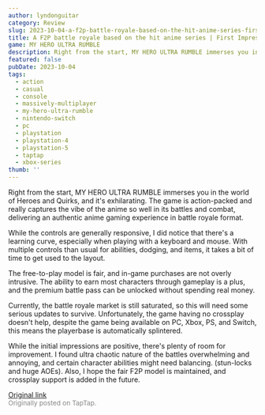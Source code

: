 ```yaml
---
author: lyndonguitar
category: Review
slug: 2023-10-04-a-f2p-battle-royale-based-on-the-hit-anime-series-first-impressions-my-hero-ultra-rumb
title: A F2P battle royale based on the hit anime series | First Impressions - MY HERO ULTRA RUMBLE
game: MY HERO ULTRA RUMBLE
description: Right from the start, MY HERO ULTRA RUMBLE immerses you in the world of Heroes and Quirks, and it's exhilarating. The game is action-packed and really captures the vibe of the anime so well in its battles and combat, delivering an authentic anime gaming experience in battle royale format.
featured: false
pubDate: 2023-10-04
tags:
  - action
  - casual
  - console
  - massively-multiplayer
  - my-hero-ultra-rumble
  - nintendo-switch
  - pc
  - playstation
  - playstation-4
  - playstation-5
  - taptap
  - xbox-series
thumb: ''
---
```


Right from the start, MY HERO ULTRA RUMBLE immerses you in the world of Heroes and Quirks, and it's exhilarating. The game is action-packed and really captures the vibe of the anime so well in its battles and combat, delivering an authentic anime gaming experience in battle royale format.

While the controls are generally responsive, I did notice that there's a learning curve, especially when playing with a keyboard and mouse. With multiple controls than usual for abilities, dodging, and items, it takes a bit of time to get used to the layout.

The free-to-play model is fair, and in-game purchases are not overly intrusive. The ability to earn most characters through gameplay is a plus, and the premium battle pass can be unlocked without spending real money.

Currently, the battle royale market is still saturated, so this will need some serious updates to survive. Unfortunately,  the game  having no crossplay doesn't help, despite the game being available on PC, Xbox, PS, and Switch, this means the playerbase is automatically splintered.

While the initial impressions are positive, there's plenty of room for improvement. I found ultra chaotic nature of the battles overwhelming and annoying, and certain character abilities might need balancing. (stun-locks and huge AOEs). Also, I hope the fair F2P model is maintained, and crossplay support is added in the future.

[Original link](https://www.taptap.io/post/6389164)<br><span style="font-size: 0.95em; color: #888;">Originally posted on TapTap.</span>